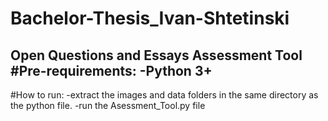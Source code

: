 # Bachelor-Thesis_Ivan-Shtetinski
Open Questions and Essays Assessment Tool
#Pre-requirements:
-Python 3+
-
#How to run:
-extract the images and data folders in the same directory as the python file.
-run the Asessment_Tool.py file

